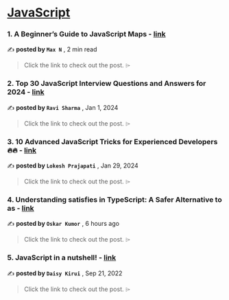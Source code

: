 
<h1><a href=https://medium.com/tag/javascript-development/recommended target="_blank" rel="noopener noreferrer">JavaScript</a></h1>
<h3>1. A Beginner’s Guide to JavaScript Maps - <a href=https://medium.com/javascript-in-plain-english/a-beginners-guide-to-javascript-maps-4bcab0c2716c?source=tag_recommended_feed---------0-84----------javascript_development----------e89937d3_b0f6_4314_9359_43abcfe06e7a------- target="_blank" rel="noopener noreferrer">link</a></h3>

✍️ **posted by `Max N`** <date> , 2 min read</date>

<blockquote>Click the link to check out the post. ⌲</blockquote>

<h3>2. Top 30 JavaScript Interview Questions and Answers for 2024 - <a href=https://medium.com/@javascriptcentric/top-30-javascript-interview-questions-and-answers-for-2024-7f1e2d1d0638?source=tag_recommended_feed---------1-107----------javascript_development----------e89937d3_b0f6_4314_9359_43abcfe06e7a------- target="_blank" rel="noopener noreferrer">link</a></h3>

✍️ **posted by `Ravi Sharma`** <date> , Jan 1, 2024</date>

<blockquote>Click the link to check out the post. ⌲</blockquote>

<h3>3. 10 Advanced JavaScript Tricks for Experienced Developers 🔥🔥 - <a href=https://medium.com/@lokesh-prajapati/10-advanced-javascript-tricks-for-experienced-developers-8afb44b24427?source=tag_recommended_feed---------2-85----------javascript_development----------e89937d3_b0f6_4314_9359_43abcfe06e7a------- target="_blank" rel="noopener noreferrer">link</a></h3>

✍️ **posted by `Lokesh Prajapati`** <date> , Jan 29, 2024</date>

<blockquote>Click the link to check out the post. ⌲</blockquote>

<h3>4. Understanding satisfies in TypeScript: A Safer Alternative to as - <a href=https://medium.com/@kumoroskar/understanding-satisfies-in-typescript-a-safer-alternative-to-as-0301ca11fc7a?source=tag_recommended_feed---------3-84----------javascript_development----------e89937d3_b0f6_4314_9359_43abcfe06e7a------- target="_blank" rel="noopener noreferrer">link</a></h3>

✍️ **posted by `Oskar Kumor`** <date> , 6 hours ago</date>

<blockquote>Click the link to check out the post. ⌲</blockquote>

<h3>5. JavaScript in a nutshell! - <a href=https://medium.com/@daisykirui/javascript-in-a-nutshell-669dab5b6e78?source=tag_recommended_feed---------4-107----------javascript_development----------e89937d3_b0f6_4314_9359_43abcfe06e7a------- target="_blank" rel="noopener noreferrer">link</a></h3>

✍️ **posted by `Daisy Kirui`** <date> , Sep 21, 2022</date>

<blockquote>Click the link to check out the post. ⌲</blockquote>

